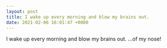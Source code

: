 ```yaml
---
layout: post
title: I wake up every morning and blow my brains out.
date: 2021-02-06 16:01:47 +0000
---
```


I wake up every morning and blow my brains out.
...of my nose!

